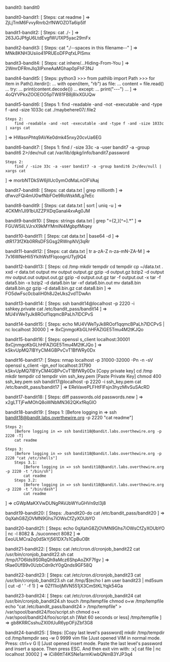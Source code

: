 bandit0: bandit0

bandit0-bandit1: [
    Steps:
        cat readme
] =>  ZjLjTmM6FvvyRnrb2rfNWOZOTa6ip5If

bandit1-bandit2: [
    Steps:
        cat ./-
] => 263JGJPfgU6LtdEvgfWU1XP5yac29mFx

bandit2-bandit3: [
    Steps:
        cat "./--spaces in this filename--"
] => MNk8KNH3Usiio41PRUEoDFPqfxLPlSmx

bandit3-bandit4: [
    Steps:
        cat inhere/...Hiding-From-You
] => 2WmrDFRmJIq3IPxneAaMGhap0pFhF3NJ

bandit4-bandit5: [
    Steps:
        python3
            >>> from pathlib import Path
            >>> for item in Path().iterdir():
            ...     with open(item, "rb") as file:
            ...             content = file.read()
            ...             try:
            ...                     print(content.decode())
            ...             except:
            ...                     print("---")
            ...
] => 4oQYVPkxZOOEOO5pTW81FB8j8lxXGUQw

bandit5-bandit6: [
    Steps 1:
        find -readable -and -not -executable -and -type f -and -size 1033c
        cat ./maybehere07/.file2

    Steps 2:
        find -readable -and -not -executable -and -type f -and -size 1033c | xargs cat
] => HWasnPhtq9AVKe0dmk45nxy20cvUa6EG

bandit6-bandit7: [
    Steps 1:
        find / -size 33c -a -user bandit7 -a -group bandit6 2>/dev/null
        cat /var/lib/dpkg/info/bandit7.password

    Steps 2:
        find / -size 33c -a -user bandit7 -a -group bandit6 2>/dev/null | xargs cat
] => morbNTDkSW6jIlUc0ymOdMaLnOlFVAaj

bandit7-bandit8: [
    Steps:
        cat data.txt | grep millionth
] => dfwvzFQi4mU0wfNbFOe9RoWskMLg7eEc

bandit8-bandit9: [
    Steps:
        cat data.txt  | sort | uniq -u
] => 4CKMh1JI91bUIZZPXDqGanal4xvAg0JM

bandit9-bandit10: [
    Steps:
        strings data.txt | grep "=\{2,\}[^=].*"
] => FGUW5ilLVJrxX9kMYMmlN4MgbpfMiqey

bandit10-bandit11: [
    Steps:
        cat data.txt  | base64 -d
] => dtR173fZKb0RRsDFSGsg2RWnpNVj3qRr

bandit11-bandit12: [
    Steps:
        cat data.txt | tr a-zA-Z n-za-mN-ZA-M
] => 7x16WNeHIi5YkIhWsfFIqoognUTyj9Q4

bandit12-bandit13: [
    Steps:
        cd /tmp
        mkdir tempdir
        cd tempdir
        cp ~/data.txt .
        xxd -r data.txt output
        mv output output.gz
        gzip -d output.gz
        bzip2 -d output
        mv output.out  output.out.gz
        gzip -d output.out.gz
        tar -f output.out -x
        tar -f data5.bin -x
        bzip2 -d data6.bin
        tar -xf data6.bin.out
        mv data8.bin data8.bin.gz
        gzip -d data8.bin.gz
        cat data8.bin
] => FO5dwFsc0cbaIiH0h8J2eUks2vdTDwAn

bandit13-bandit14: [
    Steps:
        ssh bandit14@localhost -p 2220 -i sshkey.private
        cat /etc/bandit_pass/bandit14
] => MU4VWeTyJk8ROof1qqmcBPaLh7lDCPvS

bandit14-bandit15: [
    Steps:
        echo MU4VWeTyJk8ROof1qqmcBPaLh7lDCPvS | nc localhost 30000
] => 8xCjnmgoKbGLhHFAZlGE5Tmu4M2tKJQo

bandit15-bandit16: [
    Steps:
        openssl s_client localhost:30001
        8xCjnmgoKbGLhHFAZlGE5Tmu4M2tKJQo
] => kSkvUpMQ7lBYyCM4GBPvCvT1BfWRy0Dx

bandit16-bandit17: [
    Steps:
        nmap localhost -p 31000-32000 -Pn -n -sV
        openssl s_client -ign_eof localhost:31790
        kSkvUpMQ7lBYyCM4GBPvCvT1BfWRy0Dx
        [Copy private key]
        cd /tmp
        mkdir tempdir
        cd tempdir
        vim ssh_key.pem
        [Paste Private Key]
        chmod 400 ssh_key.pem
        ssh bandit17@localhost -p 2220 -i ssh_key.pem
        cat /etc/bandit_pass/bandit17
] => EReVavePLFHtFlFsjn3hyzMlvSuSAcRD

bandit17-bandit18: [
    Steps:
        diff passwords.old passwords.new
] => x2gLTTjFwMOhQ8oWNbMN362QKxfRqGlO

bandit18-bandit19: [
    Steps 1:
        [Before logging in => ssh bandit18@bandit.labs.overthewire.org -p 2220 "cat readme"] 

    Steps 2:
        [Before logging in => ssh bandit18@bandit.labs.overthewire.org -p 2220 -T] 
        cat readme

    Steps 3:
        [Before logging in => ssh bandit18@bandit.labs.overthewire.org -p 2220 "cat /etc/shells"]
        Steps 3.1:
            [Before logging in => ssh bandit18@bandit.labs.overthewire.org -p 2220 -t "/bin/sh"]
            cat readme
        Steps 3.2:
            [Before logging in => ssh bandit18@bandit.labs.overthewire.org -p 2220 -t "/bin/dash"]
            cat readme
] => cGWpMaKXVwDUNgPAVJbWYuGHVn9zl3j8

bandit19-bandit20: [
    Steps:
        ./bandit20-do cat /etc/bandit_pass/bandit20
] => 0qXahG8ZjOVMN9Ghs7iOWsCfZyXOUbYO

bandit20-bandit21: [
    Steps:
        echo 0qXahG8ZjOVMN9Ghs7iOWsCfZyXOUbYO | nc -l 8082 &
        ./suconnect  8082
] => EeoULMCra2q0dSkYj561DX7s1CpBuOBt

bandit21-bandit22: [
    Steps:
        cat /etc/cron.d/cronjob_bandit22
        cat /usr/bin/cronjob_bandit22.sh
        cat /tmp/t7O6lds9S0RqQh9aMcz6ShpAoZKF7fgv
] => tRae0UfB9v0UzbCdn9cY0gQnds9GF58Q

bandit22-bandit23: [
    Steps:
        cat /etc/cron.d/cronjob_bandit23
        cat /usr/bin/cronjob_bandit23.sh
        cat /tmp/$(echo I am user bandit23 | md5sum | cut -d ' ' -f 1)
] => 0Zf11ioIjMVN551jX3CmStKLYqjk54Ga

bandit23-bandit24: [
    Steps:
        cat /etc/cron.d/cronjob_bandit24
        cat /usr/bin/cronjob_bandit24.sh
        touch /tmp/tempfile
        chmod o+w /tmp/tempfile
        echo "cat /etc/bandit_pass/bandit24 > /tmp/tempfile"  > /var/spool/bandit24/foo/script.sh
        chmod o+x /var/spool/bandit24/foo/script.sh
        [Wait 60 seconds or less]
        /tmp/tempfile
] => gb8KRRCsshuZXI0tUuR6ypOFjiZbf3G8

bandit24-bandit25: [
    Steps:
        [Copy last level's password]
        mkdir /tmp/tempdir
        cd /tmp/tempdir
        seq -w 0 9999
        vim file
        [Just opened VIM in normal mode. Press: ctrl+v G I]
        [Just opened insert mode. Paste the last level's password and insert a space. Then press ESC. And then exit vim with: :x]
        cat file | nc localhost 30002
] => iCi86ttT4KSNe1armKiwbQNmB3YJP3q4

